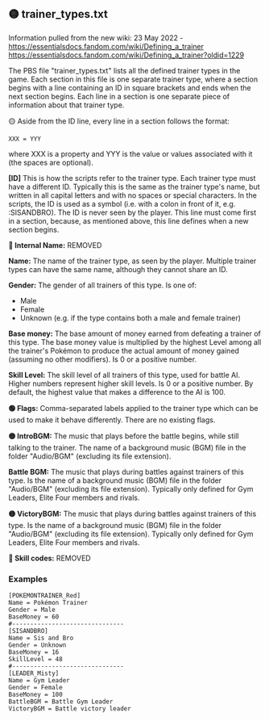 ## 🟡 trainer_types.txt

Information pulled from the new wiki:
23 May 2022 - https://essentialsdocs.fandom.com/wiki/Defining_a_trainer
https://essentialsdocs.fandom.com/wiki/Defining_a_trainer?oldid=1229

The PBS file "trainer_types.txt" lists all the defined trainer types in the game. Each section in this file is one separate trainer type, where a section begins with a line containing an ID in square brackets and ends when the next section begins. Each line in a section is one separate piece of information about that trainer type.

🟡 Aside from the ID line, every line in a section follows the format:
```
XXX = YYY
```

where XXX is a property and YYY is the value or values associated with it (the spaces are optional).

**[ID]**
This is how the scripts refer to the trainer type. Each trainer type must have a different ID. Typically this is the same as the trainer type's name, but written in all capital letters and with no spaces or special characters. In the scripts, the ID is used as a symbol (i.e. with a colon in front of it, e.g. :SISANDBRO). The ID is never seen by the player.
This line must come first in a section, because, as mentioned above, this line defines when a new section begins.

**🔴 Internal Name:**
REMOVED

**Name:**
The name of the trainer type, as seen by the player. Multiple trainer types can have the same name, although they cannot share an ID.

**Gender:**
The gender of all trainers of this type. Is one of:
- Male
- Female
- Unknown (e.g. if the type contains both a male and female trainer)

**Base money:**
The base amount of money earned from defeating a trainer of this type. The base money value is multiplied by the highest Level among all the trainer's Pokémon to produce the actual amount of money gained (assuming no other modifiers). Is 0 or a positive number.

**Skill Level:**
The skill level of all trainers of this type, used for battle AI. Higher numbers represent higher skill levels. Is 0 or a positive number. By default, the highest value that makes a difference to the AI is 100.

**🟢 Flags:**
Comma-separated labels applied to the trainer type which can be used to make it behave differently. There are no existing flags.

**🟡 IntroBGM:**
The music that plays before the battle begins, while still talking to the trainer. The name of a background music (BGM) file in the folder "Audio/BGM" (excluding its file extension).

**Battle BGM:**
The music that plays during battles against trainers of this type. Is the name of a background music (BGM) file in the folder "Audio/BGM" (excluding its file extension). Typically only defined for Gym Leaders, Elite Four members and rivals.

**🟡 VictoryBGM:**
The music that plays during battles against trainers of this type. Is the name of a background music (BGM) file in the folder "Audio/BGM" (excluding its file extension). Typically only defined for Gym Leaders, Elite Four members and rivals.

**🔴 Skill codes:**
REMOVED

### Examples
```
[POKEMONTRAINER_Red]
Name = Pokémon Trainer
Gender = Male
BaseMoney = 60
#-------------------------------
[SISANDBRO]
Name = Sis and Bro
Gender = Unknown
BaseMoney = 16
SkillLevel = 48
#-------------------------------
[LEADER_Misty]
Name = Gym Leader
Gender = Female
BaseMoney = 100
BattleBGM = Battle Gym Leader
VictoryBGM = Battle victory leader
```
